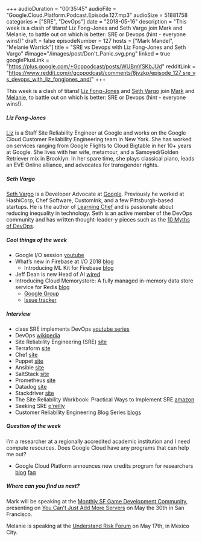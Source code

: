 +++
audioDuration = "00:35:45"
audioFile = "Google.Cloud.Platform.Podcast.Episode.127.mp3"
audioSize = 51881758
categories = ["SRE", "DevOps"]
date = "2018-05-16"
description = "This week is a clash of titans! Liz Fong-Jones and Seth Vargo join Mark and Melanie, to battle out on which is better: SRE or Devops (hint - everyone wins!)"
draft = false
episodeNumber = 127
hosts = ["Mark Mandel", "Melanie Warrick"]
title = "SRE vs Devops with Liz Fong-Jones and Seth Vargo"
#image="/images/post/Don't_Panic.svg.png"
linked = true
googlePlusLink = "https://plus.google.com/+Gcppodcast/posts/WUBmYSKbJUd"
redditLink = "https://www.reddit.com/r/gcppodcast/comments/8jvzkp/episode_127_sre_vs_devops_with_liz_fongjones_and/"
+++

This week is a clash of titans! [Liz Fong-Jones](https://twitter.com/lizthegrey) and [Seth Vargo](https://twitter.com/sethvargo)
join [Mark](https://twitter.com/Neurotic) and [Melanie](https://twitter.com/nyghtowl), to battle out on which is better: SRE or Devops (hint - everyone wins!).   

<!--more-->

##### Liz Fong-Jones

[Liz](https://twitter.com/lizthegrey) is a Staff Site Reliability Engineer at Google and works on the Google Cloud Customer Reliability Engineering team in New York. She has worked on services ranging from Google Flights to Cloud Bigtable in her 10+ years at Google. She lives with her wife, metamour, and a Samoyed/Golden Retriever mix in Brooklyn. In her spare time, she plays classical piano, leads an EVE Online alliance, and advocates for transgender rights.

##### Seth Vargo

[Seth Vargo](https://twitter.com/sethvargo) is a Developer Advocate at [Google](https://cloud.google.com/). Previously he worked at HashiCorp, Chef Software, CustomInk, and a few Pittsburgh-based startups. He is the author of [Learning Chef](https://www.amazon.com/Learning-Chef-Configuration-Management-Automation/dp/1491944935) and is passionate about reducing inequality in technology. Seth is an active member of the DevOps community and has written thought-leader-y pieces such as the [10 Myths of DevOps](https://www.sethvargo.com/the-ten-myths-of-devops/).

##### Cool things of the week

- Google I/O session [youtube](https://www.youtube.com/playlist?list=PLOU2XLYxmsIInFRc3M44HUTQc3b_YJ4-Y)
- What’s new in Firebase at I/O 2018 [blog](https://firebase.googleblog.com/2018/05/whats-new-in-firebase-at-io-2018.html)
  - Introducing ML Kit for Firebase [blog](https://firebase.googleblog.com/2018/05/introducing-ml-kit-for-firebase.html)
- Jeff Dean is new Head of AI [wired](https://www.wired.com/story/googles-new-ai-head-is-so-smart-he-doesnt-need-ai/amp)
- Introducing Cloud Memorystore: A fully managed in-memory data store service for Redis [blog](https://cloudplatform.googleblog.com/2018/05/Introducing-Cloud-Memorystore-A-fully-managed-in-memory-data-store-service-for-Redis.html)
  - [Google Group](https://groups.google.com/d/forum/google-cloud-memorystore-discuss)
  - [Issue tracker](https://cloud.google.com/support/docs/issue-trackers#feature_requests)

##### Interview

- class SRE implements DevOps [youtube series](https://www.youtube.com/watch?v=uTEL8Ff1Zvk&index=0&list=PLIivdWyY5sqJrKl7D2u-gmis8h9K66qoj)
- DevOps [wikipedia](https://en.wikipedia.org/wiki/DevOps)
- Site Reliability Engineering (SRE) [site](https://landing.google.com/sre/)
- Terraform [site](https://www.terraform.io)
- Chef [site](https://www.chef.io)
- Puppet [site](https://puppet.com)
- Ansible [site](https://www.ansible.com)
- SaltStack [site](https://saltstack.com)
- Prometheus [site](https://prometheus.io)
- Datadog [site](https://www.datadoghq.com)
- Stackdriver [site](https://cloud.google.com/stackdriver/)
- The Site Reliability Workbook: Practical Ways to Implement SRE [amazon](https://www.amazon.com/Site-Reliability-Workbook-Practical-Implement/dp/1492029505)
- Seeking SRE [o'reilly](http://shop.oreilly.com/product/0636920063964.do)
- Customer Reliability Engineering Blog Series [blogs](https://cloudplatform.googleblog.com/search/label/CRE)

##### Question of the week

I’m a researcher at a regionally accredited academic institution and I need compute resources. Does Google Cloud have any programs that can help me out?

- Google Cloud Platform announces new credits program for researchers [blog](https://blog.google/topics/google-cloud/google-cloud-platform-announces-new-credits-program-researchers/) [faq](https://lp.google-mkto.com/gcp-research-credits-FAQ.html?modal_active=noneBlogsocial&utm_campaign=2018-edu-gcp-research-credits)

##### Where can you find us next?

Mark will be speaking at the [Monthly SF Game Development Community](https://www.meetup.com/Monthly-SF-Game-Development-Community/), presenting on
[You Can't Just Add More Servers](https://www.meetup.com/Monthly-SF-Game-Development-Community/events/250559719/) on May the 30th in San Francisco.

Melanie is speaking at the [Understand Risk Forum](https://understandrisk.org/event/ur2018/) on May 17th, in Mexico City.